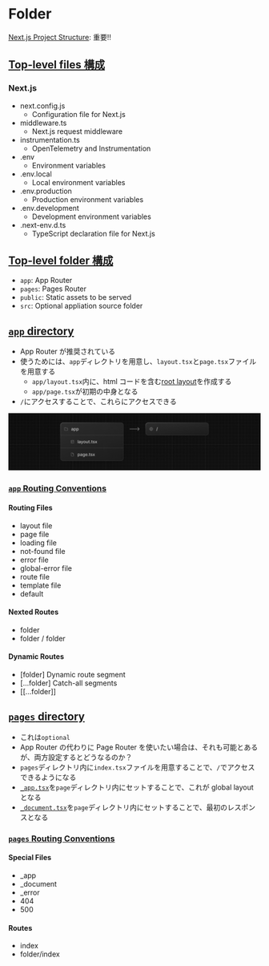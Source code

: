 # Folder

[Next.js Project Structure](https://nextjs.org/docs/getting-started/project-structure): 重要!!

## [Top-level files 構成](https://nextjs.org/docs/getting-started/project-structure)

### Next.js

- next.config.js
  - Configuration file for Next.js
- middleware.ts
  - Next.js request middleware
- instrumentation.ts
  - OpenTelemetry and Instrumentation
- .env
  - Environment variables
- .env.local
  - Local environment variables
- .env.production
  - Production environment variables
- .env.development
  - Development environment variables
- .next-env.d.ts
  - TypeScript declaration file for Next.js

## [Top-level folder 構成](https://nextjs.org/docs/getting-started/project-structure#top-level-folders)

- `app`: App Router
- `pages`: Pages Router
- `public`: Static assets to be served
- `src`: Optional appliation source folder

## [`app` directory](https://nextjs.org/docs/getting-started/installation#the-app-directory)

- App Router が推奨されている
- 使うためには、`app`ディレクトリを用意し、`layout.tsx`と`page.tsx`ファイルを用意する
  - `app/layout.tsx`内に、html コードを含む[root layout](https://nextjs.org/docs/app/building-your-application/routing/pages-and-layouts#root-layout-required)を作成する
  - `app/page.tsx`が初期の中身となる
- `/`にアクセスすることで、これらにアクセスできる

![app direcotry](https://github.com/hiromaily/documents/raw/main/images/nextjs-app-directory.png 'app directory')

### [`app` Routing Conventions](https://nextjs.org/docs/getting-started/project-structure#app-routing-conventions)

#### Routing Files

- layout file
- page file
- loading file
- not-found file
- error file
- global-error file
- route file
- template file
- default

#### Nexted Routes

- folder
- folder / folder

#### Dynamic Routes

- [folder] Dynamic route segment
- [...folder] Catch-all segments
- [[...folder]]

## [`pages` directory](https://nextjs.org/docs/getting-started/installation#the-pages-directory-optional)

- これは`optional`
- App Router の代わりに Page Router を使いたい場合は、それも可能とあるが、両方設定するとどうなるのか？
- `pages`ディレクトリ内に`index.tsx`ファイルを用意することで、`/`でアクセスできるようになる
- [`_app.tsx`](https://nextjs.org/docs/pages/building-your-application/routing/custom-app)を`page`ディレクトリ内にセットすることで、これが global layout となる
- [`_document.tsx`](https://nextjs.org/docs/pages/building-your-application/routing/custom-document)を`page`ディレクトリ内にセットすることで、最初のレスポンスとなる

### [`pages` Routing Conventions](https://nextjs.org/docs/getting-started/project-structure#pages-routing-conventions)

#### Special Files

- \_app
- \_document
- \_error
- 404
- 500

#### Routes

- index
- folder/index
